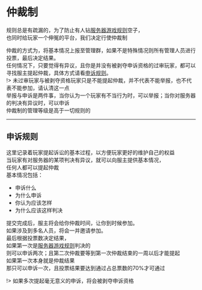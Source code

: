 # 仲裁制

规则总是有疏漏的，为了防止有人钻[服务器游戏规则](rule/gamerule.md)空子，  
也同时给玩家一个伸冤的平台，我们决定行使仲裁制

仲裁的方式为，将基本情况上报至管理群，如果不是特殊情况则所有管理人员进行投票，最后决定结果。  
任何情况下，只要觉得有异议，且你是并没有被剥夺申诉资格的过审玩家，都可以寻找服主提起仲裁，具体方式请看[申诉规则](rule/trial.md#申诉规则)。  
!> 未过审玩家与被剥夺资格玩家只是不能提起仲裁，并不代表不能举报，也不代表不能参加，请认清这一点  
举报与申诉是两件事，当你认为一个玩家有不当行为时，可以举报；当你对服务器的判决有异议时，可以申诉  
仲裁制的管理等级是高于一切规则的

* * *

## 申诉规则

这里记录着玩家提起诉讼的基本过程，以方便玩家更好的维护自己的权益  
当玩家有对服务器的某项判决有异议，就可以向服主提供基本情况，  
任何人都可以提起仲裁  
基本情况包括：

  * 申诉什么
  * 为什么申诉
  * 你认为应该怎样
  * 为什么应该这样判决  

提交完成后，服主将会给你仲裁时间，让你到时候参加。  
如果涉及到多名人员，将会一并邀请参加。  
最后根据投票数决定结果，  
如果第一次是[服务器游戏规则](rule/gamerule.md)判决的  
则可以申诉两次；且第二次仲裁要等到第一次仲裁结束的一周以后才能提起  
如果第一次本身就是仲裁结果  
那只可以申诉一次，且投票结果要达到通过占总票数的70%才可通过  

!> 如果多次提起毫无意义的申诉，将会被剥夺申诉资格

